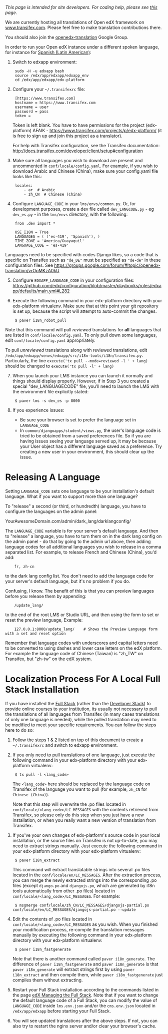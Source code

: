 _This page is intended for site developers. For coding help, please see [this](https://github.com/edx/edx-platform/wiki/i18n-Coding-Guidelines) page._

We are currently hosting all translations of Open edX framework on www.transifex.com. Please feel free to make translation contributions there.

You should also join the [openedx-translation](https://groups.google.com/forum/#!forum/openedx-translation) Google Group.

In order to run your Open edX instance under a different spoken language, for instance for [Spanish (Latin American)](https://www.transifex.com/projects/p/edx-platform/language/es_419/):

1. Switch to edxapp environment:

        sudo -H -u edxapp bash
        source /edx/app/edxapp/edxapp_env
        cd /edx/app/edxapp/edx-platform
  
2. Configure your `~/.transifexrc` file:

        [https://www.transifex.com]
        hostname = https://www.transifex.com
        username = user
        password = pass
        token =

    Token is left blank. You have to have permissions for the project (edx-platform) AFAIK - https://www.transifex.com/projects/p/edx-platform/ (it is free to sign up and join this project as a translator).

     For help with Transifex configuration, see the Transifex documentation: http://docs.transifex.com/developer/client/setup#configuration
        
3. Make sure all languages you wish to download are present and uncommented in `conf/locale/config.yaml`. For example, if you wish to download Arabic and Chinese (China), make sure your config.yaml file looks like this: 

        locales:
            - ar  # Arabic
            - zh_CN  # Chinese (China)


4. Configure `LANGUAGE_CODE` in your `lms/envs/common.py`. Or, for development purposes, create a dev file called `dev_LANGCODE.py` - eg `dev_es.py` - in the `lms/envs` directory, with the following: 

        from .dev import *
        
        USE_I18N = True
        LANGUAGES = ( ('es-419', 'Spanish'), )
        TIME_ZONE = 'America/Guayaquil'
        LANGUAGE_CODE = 'es-419'

  Languages need to be specified with codes Django likes, so a code that is specific on Transifex such as `"de_DE"` must be specified as `"de-de"` in these configuration files. See https://groups.google.com/forum/#!topic/openedx-translation/vrOpMKzA0kU

5. Configure `EDXAPP_LANGUAGE_CODE` in your configuration files: https://github.com/edx/configuration/blob/master/playbooks/roles/edxapp/defaults/main.yml#L282

6. Execute the following command in your edx-platform directory with your edx-platform virtualenv. Make sure that at this point your git repository is set up, because the script will attempt to auto-commit the changes.

        $ paver i18n_robot_pull

  Note that this command will pull *reviewed* translations for **all** languages that are listed in `conf/locale/config.yaml`. To only pull down some languages, edit `conf/locale/config.yaml` appropriately.

  To pull *unreviewed* translations along with reviewed translations, edit `/edx/app/edxapp/venvs/edxapp/src/i18n-tools/i18n/transifex.py`. Particularly, the line `execute('tx pull --mode=reviewed -l ' + lang)` should be changed to `execute('tx pull -l' + lang)`

7. When you launch your LMS instance you can launch it normally and things should display properly. However, if in Step 3 you created a special "dev_LANGUAGECODE" file, you'll need to launch the LMS with the environment file explicitly stated:

        $ paver lms -s dev_es -p 8000

8. If you experience issues:
   - Be sure your browser is set to prefer the language set in `LANGUAGE_CODE`
   - In `common/djangoapps/student/views.py`, the user's language code is tried to be obtained from a saved preferences file. So if you are having issues seeing your language served up, it may be because your User object has a different language saved as a preference. Try creating a new user in your environment, this should clear up the issue.

# Releasing A Language

Setting `LANGUAGE_CODE` sets one language to be your installation's default language. What if you want to support more than one language?

To "release" a second (or third, or hundredth) language, you have to configure the languages on the admin panel:

YourAwesomeDomain.com/admin/dark_lang/darklangconfig/

The `LANGUAGE_CODE` variable is for your server's default language. And then to "release" a language, you have to turn them on in the dark lang config on the admin panel - do that by going to the admin url above, then adding language codes for all additional languages you wish to release in a comma separated list. For example, to release French and Chinese (China), you'd add: 

        fr, zh-cn

to the dark lang config list. You don't need to add the language code for your server's default language, but it's no problem if you do.

Confusing, I know. The benefit of this is that you can preview languages before you release them by appending: 

        /update_lang/

to the end of the root LMS or Studio URL, and then using the form to set or reset the preview language, Example: 

        127.0.0.1:8000/update_lang/    # Shows the Preview Language form with a set and reset option

Remember that language codes with underscores and capital letters need to be converted to using dashes and lower case letters on the edX platform. For example the language code of Chinese (Taiwan) is "zh_TW" on Transifex, but "zh-tw" on the edX system.

# Localization Process For A Local Full Stack Installation

If you have installed the [Full Stack](https://github.com/edx/configuration/wiki/edX-Full-Stack) (rather than the [Developer Stack](https://github.com/edx/configuration/wiki/edX-Developer-Stack)) to provide online courses to your institution, its usually not necessary to pull the translations of all languages from Transifex (in many cases translations of only one language is needed), while the pulled translation may need to be modified to meet your specific requirements. You can follow the steps here to do so:

1. Follow the steps 1 & 2 listed on top of this document to create a `~/.transifexrc` and switch to edxapp environment.

2. If you only need to pull translations of one language, just execute the following command in your edx-platform directory with your edx-platform virtualenv:

        $ tx pull -l <lang_code>

   The `<lang_code>` here should be replaced by the language code on Transifex of the language you want to pull (for example, `zh_CN` for `Chinese (China)`).

   Note that this step will overwrite the .po files located in `conf/locale/<lang_code>/LC_MESSAGES` with the contents retrieved from Transifex, so please only do this step when you just have a new installation, or when you really want a new version of translation from Transifex.

3. If you've your own changes of edx-platform's source code in your local installation, or the source files on Transifex is not up-to-date, you may need to extract strings manually. Just execute the following command in your edx-platform directory with your edx-platform virtualenv:

        $ paver i18n_extract

   This command will extract translatable strings into several .po files located in the `conf/locale/en/LC_MESSAGES`. After the extraction process, you can merge the newly extracted strings into the corresponding .po files (except `django.po` and `djangojs.po`, which are generated by i18n tools automatically from other .po files) located in `conf/locale/<lang_code>/LC_MESSAGES`. For example:

        $ msgmerge conf/locale/zh_CN/LC_MESSAGES/djangojs-partial.po conf/locale/en/LC_MESSAGES/djangojs-partial.po --update

4. Edit the contents of .po files located in `conf/locale/<lang_code>/LC_MESSAGES` as you wish. When you finished your modification process, re-compile the translation messages manually by executing the following command in your edx-platform directory with your edx-platform virtualenv:

        $ paver i18n_fastgenerate

   Note that there is another command called `paver i18n_generate`. The difference of `paver i18n_fastgenerate` and `paver i18n_generate` is that `paver i18n_generate` will extract strings first by using `paver i18n_extract` and then compile them, while `paver i18n_fastgenerate` just compiles them without extracting.

5. Restart your Full Stack installation according to the commands listed in the page [edX Managing the Full Stack](https://github.com/edx/configuration/wiki/edX-Managing-the-Full-Stack). Note that if you want to change the default language code of a Full Stack, you can modify the value of `LANGUAGE_CODE` inside `lms.env.json` and/or the `cms.env.json` located in `/edx/app/edxapp` before starting your Full Stack.

6. You will see updated translations after the above steps. If not, you can also try to restart the nginx server and/or clear your browser's cache.
